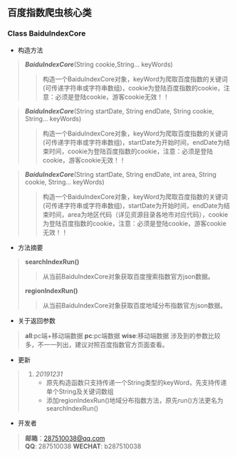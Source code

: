 ## 百度指数爬虫核心类

### Class BaiduIndexCore

* 构造方法
> ***BaiduIndexCore***(String cookie,String... keyWords)
>> 构造一个BaiduIndexCore对象，keyWord为爬取百度指数的关键词(可传递字符串或字符串数组)，cookie为登陆百度指数的cookie，注意：必须是登陆cookie，游客cookie无效！！

> ***BaiduIndexCore***(String startDate, String endDate, String cookie, String... keyWords)
>> 构造一个BaiduIndexCore对象，keyWord为爬取百度指数的关键词(可传递字符串或字符串数组)，startDate为开始时间，endDate为结束时间，cookie为登陆百度指数的cookie，注意：必须是登陆cookie，游客cookie无效！！

> ***BaiduIndexCore***(String startDate, String endDate, int area, String cookie, String... keyWords)
>> 构造一个BaiduIndexCore对象，keyWord为爬取百度指数的关键词(可传递字符串或字符串数组)，startDate为开始时间，endDate为结束时间，area为地区代码（详见资源目录各地市对应代码），cookie为登陆百度指数的cookie，注意：必须是登陆cookie，游客cookie无效！！

* 方法摘要
> **searchIndexRun()**
> > 从当前BaiduIndexCore对象获取百度搜索指数官方json数据。
>
> **regionIndexRun()**
> > 从当前BaiduIndexCore对象获取百度地域分布指数官方json数据。

* 关于返回参数
> **all**:pc端+移动端数据
> **pc**:pc端数据
> **wise**:移动端数据
> 涉及到的参数比较多，不一一列出，建议对照百度指数官方页面查看。

* 更新
> 1. *20191231*
>    - 原先构造函数只支持传递一个String类型的keyWord，先支持传递单个String及关键词数组
>    - 添加regionIndexRun()地域分布指数方法，原先run()方法更名为searchIndexRun()

* 开发者
>  **邮箱**：287510038@qq.com  
>  **QQ**: 287510038
>  **WECHAT**: b287510038
